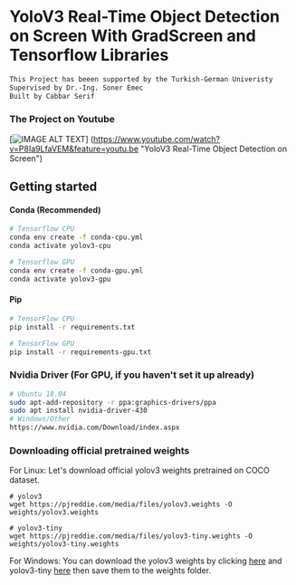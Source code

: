 # YoloV3 Real-Time Object Detection on Screen With GradScreen and Tensorflow Libraries
```bash
This Project has beeen supported by the Turkish-German Univeristy
Supervised by Dr.-Ing. Soner Emec
Built by Cabbar Serif
```
### The Project on Youtube
[![IMAGE ALT TEXT](https://github.com/JabSYsEmb/Objekt_erkennung/blob/master/data/images/Thumbnail.png)]
(https://www.youtube.com/watch?v=P8Ia9LfaVEM&feature=youtu.be "YoloV3 Real-Time Object Detection on Screen")
## Getting started

#### Conda (Recommended)
```bash
# Tensorflow CPU
conda env create -f conda-cpu.yml
conda activate yolov3-cpu

# Tensorflow GPU
conda env create -f conda-gpu.yml
conda activate yolov3-gpu
```
#### Pip
```bash
# TensorFlow CPU
pip install -r requirements.txt

# TensorFlow GPU
pip install -r requirements-gpu.txt
```
### Nvidia Driver (For GPU, if you haven't set it up already)
```bash
# Ubuntu 18.04
sudo apt-add-repository -r ppa:graphics-drivers/ppa
sudo apt install nvidia-driver-430
# Windows/Other
https://www.nvidia.com/Download/index.aspx
```
### Downloading official pretrained weights
For Linux: Let's download official yolov3 weights pretrained on COCO dataset. 

```
# yolov3
wget https://pjreddie.com/media/files/yolov3.weights -O weights/yolov3.weights

# yolov3-tiny
wget https://pjreddie.com/media/files/yolov3-tiny.weights -O weights/yolov3-tiny.weights
```
For Windows:
You can download the yolov3 weights by clicking [here](https://pjreddie.com/media/files/yolov3.weights) and yolov3-tiny [here](https://pjreddie.com/media/files/yolov3-tiny.weights) then save them to the weights folder.
